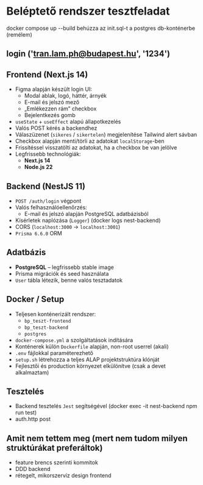 # Beléptető rendszer tesztfeladat
docker compose up --build behúzza az init.sql-t a postgres db-konténerbe (remélem)
## login ('tran.lam.ph@budapest.hu', '1234')

## Frontend (Next.js 14)

- Figma alapján készült login UI:
    - Modal ablak, logó, háttér, árnyék
    - E-mail és jelszó mező
    - „Emlékezzen rám” checkbox
    - Bejelentkezés gomb
- `useState` + `useEffect` alapú állapotkezelés
- Valós POST kérés a backendhez
- Válaszüzenet (`sikeres` / `sikertelen`) megjelenítése Tailwind alert sávban
- Checkbox alapján menti/törli az adatokat `localStorage`-ben
- Frissítéssel visszatölti az adatokat, ha a checkbox be van jelölve
- Legfrissebb technológiák:
    - **Next.js 14**
    - **Node.js 22**

## Backend (NestJS 11)

- `POST /auth/login` végpont
- Valós felhasználóellenőrzés:
    - E-mail és jelszó alapján PostgreSQL adatbázisból
- Kísérletek naplózása (`Logger`) (docker logs nest-backend)
- CORS (`localhost:3000` → `localhost:3001`)
- `Prisma 6.6.0` ORM

## Adatbázis

- **PostgreSQL** – legfrissebb stable image
- Prisma migrációk és seed használata
- `User` tábla létezik, benne valós tesztadatok

## Docker / Setup

- Teljesen konténerizált rendszer:
    - `bp_teszt-frontend`
    - `bp_teszt-backend`
    - `postgres`
- `docker-compose.yml` a szolgáltatások indítására
- Konténerek külön `Dockerfile` alapján, non-root userrel (akali)
- `.env` fájlokkal paraméterezhető
- `setup.sh` létrehozza a teljes ALAP projektstruktúra klónját
- Fejlesztői és production környezet elkülönítve (csak a devet alkalmaztam)

## Tesztelés

- Backend tesztelés `Jest` segítségével (docker exec -it nest-backend npm run test)
- auth.http post

## Amit nem tettem meg (mert nem tudom milyen struktúrákat preferáltok)
- feature brencs szerinti kommitok
- DDD backend
- rétegelt, mikorszervíz design frontend